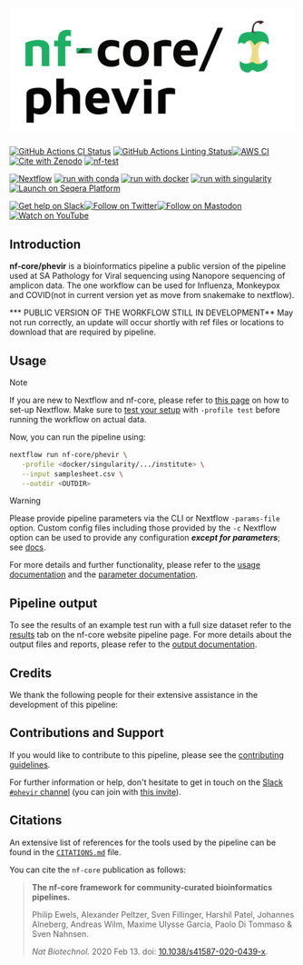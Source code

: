 <h1>
  <picture>
    <source media="(prefers-color-scheme: dark)" srcset="docs/images/nf-core-phevir_logo_dark.png">
    <img alt="nf-core/phevir" src="docs/images/nf-core-phevir_logo_light.png">
  </picture>
</h1>

[![GitHub Actions CI Status](https://github.com/nf-core/phevir/actions/workflows/ci.yml/badge.svg)](https://github.com/nf-core/phevir/actions/workflows/ci.yml)
[![GitHub Actions Linting Status](https://github.com/nf-core/phevir/actions/workflows/linting.yml/badge.svg)](https://github.com/nf-core/phevir/actions/workflows/linting.yml)[![AWS CI](https://img.shields.io/badge/CI%20tests-full%20size-FF9900?labelColor=000000&logo=Amazon%20AWS)](https://nf-co.re/phevir/results)[![Cite with Zenodo](http://img.shields.io/badge/DOI-10.5281/zenodo.XXXXXXX-1073c8?labelColor=000000)](https://doi.org/10.5281/zenodo.XXXXXXX)
[![nf-test](https://img.shields.io/badge/unit_tests-nf--test-337ab7.svg)](https://www.nf-test.com)

[![Nextflow](https://img.shields.io/badge/nextflow%20DSL2-%E2%89%A523.04.0-23aa62.svg)](https://www.nextflow.io/)
[![run with conda](http://img.shields.io/badge/run%20with-conda-3EB049?labelColor=000000&logo=anaconda)](https://docs.conda.io/en/latest/)
[![run with docker](https://img.shields.io/badge/run%20with-docker-0db7ed?labelColor=000000&logo=docker)](https://www.docker.com/)
[![run with singularity](https://img.shields.io/badge/run%20with-singularity-1d355c.svg?labelColor=000000)](https://sylabs.io/docs/)
[![Launch on Seqera Platform](https://img.shields.io/badge/Launch%20%F0%9F%9A%80-Seqera%20Platform-%234256e7)](https://cloud.seqera.io/launch?pipeline=https://github.com/nf-core/phevir)

[![Get help on Slack](http://img.shields.io/badge/slack-nf--core%20%23phevir-4A154B?labelColor=000000&logo=slack)](https://nfcore.slack.com/channels/phevir)[![Follow on Twitter](http://img.shields.io/badge/twitter-%40nf__core-1DA1F2?labelColor=000000&logo=twitter)](https://twitter.com/nf_core)[![Follow on Mastodon](https://img.shields.io/badge/mastodon-nf__core-6364ff?labelColor=FFFFFF&logo=mastodon)](https://mstdn.science/@nf_core)[![Watch on YouTube](http://img.shields.io/badge/youtube-nf--core-FF0000?labelColor=000000&logo=youtube)](https://www.youtube.com/c/nf-core)

## Introduction

**nf-core/phevir** is a bioinformatics pipeline a public version of the pipeline used at SA Pathology for Viral sequencing using Nanopore sequencing of amplicon data. The one workflow can be used for Influenza, Monkeypox and COVID(not in current version yet as move from snakemake to nextflow).

*** PUBLIC VERSION OF THE WORKFLOW STILL IN DEVELOPMENT** May not run correctly, an update will occur shortly with ref files or locations to download that are required by pipeline.


## Usage

> [!NOTE]
> If you are new to Nextflow and nf-core, please refer to [this page](https://nf-co.re/docs/usage/installation) on how to set-up Nextflow. Make sure to [test your setup](https://nf-co.re/docs/usage/introduction#how-to-run-a-pipeline) with `-profile test` before running the workflow on actual data.

<!-- TODO nf-core: Describe the minimum required steps to execute the pipeline, e.g. how to prepare samplesheets.
     Explain what rows and columns represent. For instance (please edit as appropriate):

First, prepare a samplesheet with your input data that looks as follows:

`samplesheet.csv`:

```csv
sample,fastq_1,fastq_2,sample_type, run
CONTROL_REP1,AEG588A1_S1_L002_R1_001.fastq.gz,,
```

sample, fastq_1,species and run are all mandatory with only optional being fastq_2. 
Each row represents a fastq file (single-end) or a pair of fastq files (paired end).
Run can either be FLU,COVID or MPX as is used to filter samples into the correct subworkflow. 
sample_type can either be control/patient/qap_sample


-->

Now, you can run the pipeline using:

<!-- TODO nf-core: update the following command to include all required parameters for a minimal example -->

```bash
nextflow run nf-core/phevir \
   -profile <docker/singularity/.../institute> \
   --input samplesheet.csv \
   --outdir <OUTDIR>
```

> [!WARNING]
> Please provide pipeline parameters via the CLI or Nextflow `-params-file` option. Custom config files including those provided by the `-c` Nextflow option can be used to provide any configuration _**except for parameters**_;
> see [docs](https://nf-co.re/usage/configuration#custom-configuration-files).

For more details and further functionality, please refer to the [usage documentation](https://nf-co.re/phevir/usage) and the [parameter documentation](https://nf-co.re/phevir/parameters).

## Pipeline output

To see the results of an example test run with a full size dataset refer to the [results](https://nf-co.re/phevir/results) tab on the nf-core website pipeline page.
For more details about the output files and reports, please refer to the
[output documentation](https://nf-co.re/phevir/output).

## Credits

We thank the following people for their extensive assistance in the development of this pipeline:

<!-- TODO nf-core: If applicable, make list of people who have also contributed -->

## Contributions and Support

If you would like to contribute to this pipeline, please see the [contributing guidelines](.github/CONTRIBUTING.md).

For further information or help, don't hesitate to get in touch on the [Slack `#phevir` channel](https://nfcore.slack.com/channels/phevir) (you can join with [this invite](https://nf-co.re/join/slack)).

## Citations

<!-- TODO nf-core: Add citation for pipeline after first release. Uncomment lines below and update Zenodo doi and badge at the top of this file. -->
<!-- If you use nf-core/phevir for your analysis, please cite it using the following doi: [10.5281/zenodo.XXXXXX](https://doi.org/10.5281/zenodo.XXXXXX) -->

<!-- TODO nf-core: Add bibliography of tools and data used in your pipeline -->

An extensive list of references for the tools used by the pipeline can be found in the [`CITATIONS.md`](CITATIONS.md) file.

You can cite the `nf-core` publication as follows:

> **The nf-core framework for community-curated bioinformatics pipelines.**
>
> Philip Ewels, Alexander Peltzer, Sven Fillinger, Harshil Patel, Johannes Alneberg, Andreas Wilm, Maxime Ulysse Garcia, Paolo Di Tommaso & Sven Nahnsen.
>
> _Nat Biotechnol._ 2020 Feb 13. doi: [10.1038/s41587-020-0439-x](https://dx.doi.org/10.1038/s41587-020-0439-x).

